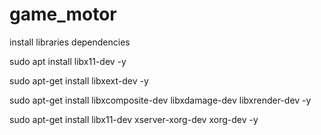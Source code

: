 # game_motor

install libraries dependencies

sudo apt install libx11-dev -y

sudo apt-get install libxext-dev -y

sudo apt-get install libxcomposite-dev libxdamage-dev libxrender-dev -y

sudo apt-get install libx11-dev xserver-xorg-dev xorg-dev -y



























